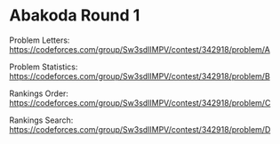 # Abakoda Round 1

Problem Letters: https://codeforces.com/group/Sw3sdIlMPV/contest/342918/problem/A

Problem Statistics: https://codeforces.com/group/Sw3sdIlMPV/contest/342918/problem/B

Rankings Order: https://codeforces.com/group/Sw3sdIlMPV/contest/342918/problem/C

Rankings Search: https://codeforces.com/group/Sw3sdIlMPV/contest/342918/problem/D
